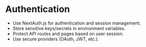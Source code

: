# Authentication

- Use NextAuth.js for authentication and session management.
- Store sensitive keys/secrets in environment variables.
- Protect API routes and pages based on user session.
- Use secure providers (OAuth, JWT, etc.).
